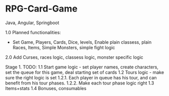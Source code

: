 # RPG-Card-Game
Java, Angular, Springboot

1.0 Planned functionalities:

- Set Game, Players, Cards, Dice, levels, Enable plain classess, plain Races, Items, Simple Monsters, simple fight logic

2.0 Add Curses,  races logic, classess logic, monster specific logic


Stage 1.
TODO:
1.1 Start game logic - set player names, create characters, set the queue for this game, deal starting set of cards
1.2 Tours logic - make sure the right logic is set
    1.2.1. Each player in queue has his tour, and can benefit from his tour phases. 
    1.2.2. Make each tour phase logic right
1.3 Items+stats
1.4 Bonuses, consumables
  